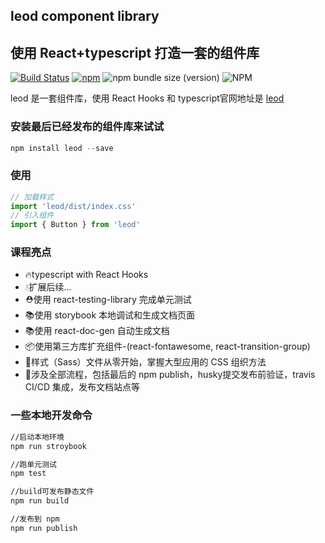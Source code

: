 ## leod component library
## 使用 React+typescript 打造一套的组件库

[![Build Status](https://travis-ci.com/leohai/leod.svg?branch=master)](https://travis-ci.com/leohai/leod)
[![npm](https://img.shields.io/npm/dm/leod)](https://www.npmjs.com/package/leod)
![npm bundle size (version)](https://img.shields.io/bundlephobia/min/leod/0.1.0)
![NPM](https://img.shields.io/npm/l/leod)

leod 是一套组件库，使用 React Hooks 和 typescript官网地址是
[leod](https://leohai.github.io/leod/)


### 安装最后已经发布的组件库来试试

~~~javascript
npm install leod --save
~~~

### 使用

~~~javascript
// 加载样式
import 'leod/dist/index.css'
// 引入组件
import { Button } from 'leod'
~~~

### 课程亮点

* 🔥typescript with React Hooks
* 💧扩展后续...
* ⛑️使用 react-testing-library 完成单元测试
* 📚使用 storybook 本地调试和生成文档页面
* 📚使用 react-doc-gen 自动生成文档
* 📦使用第三方库扩充组件-(react-fontawesome, react-transition-group)
* 🌹样式（Sass）文件从零开始，掌握大型应用的 CSS 组织方法
* 🎉涉及全部流程，包括最后的 npm publish，husky提交发布前验证，travis CI/CD 集成，发布文档站点等

### 一些本地开发命令

~~~bash
//启动本地环境
npm run stroybook

//跑单元测试
npm test

//build可发布静态文件
npm run build

//发布到 npm
npm run publish
~~~